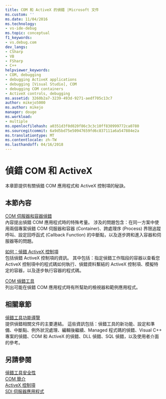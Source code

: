 ```yaml
---
title: COM 和 ActiveX 的偵錯 |Microsoft 文件
ms.custom: ''
ms.date: 11/04/2016
ms.technology:
- vs-ide-debug
ms.topic: conceptual
f1_keywords:
- vs.debug.com
dev_langs:
- CSharp
- VB
- FSharp
- C++
helpviewer_keywords:
- COM, debugging
- debugging ActiveX applications
- debugging [Visual Studio], COM
- debugging COM containers
- ActiveX controls, debugging
ms.assetid: 3260b2a7-3239-493d-9271-aedf705c13c7
author: mikejo5000
ms.author: mikejo
manager: douge
ms.workload:
- multiple
ms.openlocfilehash: a0351d3f0d020f86c3c3c10ff830999772ca0780
ms.sourcegitcommit: 6a9d5bd75e50947659fd6c837111a6a547884e2a
ms.translationtype: MT
ms.contentlocale: zh-TW
ms.lasthandoff: 04/16/2018
---
```

# <a name="com-and-activex-debugging"></a>偵錯 COM 和 ActiveX
本章節提供有關偵錯 COM 應用程式和 ActiveX 控制項的秘訣。  
  
## <a name="in-this-section"></a>本節內容  
 [COM 伺服器和容器偵錯](../debugger/com-server-and-container-debugging.md)  
 內容提出偵錯 COM 應用程式時的特殊考量。 涉及的問題包含：在同一方案中使用兩個專案偵錯 COM 伺服器和容器 (Container)、跨處理序 (Process) 界限追蹤呼叫、設定回呼函式 (Callback Function) 的中斷點，以及逐步跨和進入容器和伺服器等的問題。  
  
 [如何：偵錯 ActiveX 控制項](../debugger/how-to-debug-an-activex-control.md)  
 包括偵錯 ActiveX 控制項的資訊。 其中包括：指定偵錯工作階段的容器以查看您 ActiveX 控制項中的程式碼如何執行、偵錯資料繫結的 ActiveX 控制項、模擬特定的容器，以及逐步執行容器的程式碼。  
  
 [COM 偵錯工具](../debugger/com-debugging-tools.md)  
 列出可能在偵錯 COM 應用程式時有所幫助的檢視器和範例應用程式。  
  
## <a name="related-sections"></a>相關章節  
 [偵錯工具功能導覽](../debugger/debugger-feature-tour.md)  
 提供偵錯相關文件的主要連結。 這些資訊包括：偵錯工具的新功能、設定和準備、中斷點、例外狀況處理、編輯後繼續、Managed 程式碼的偵錯、Visual C++ 專案的偵錯、COM 和 ActiveX 的偵錯、DLL 偵錯、SQL 偵錯，以及使用者介面的參考。  
  
## <a name="see-also"></a>另請參閱  
 [偵錯工具安全性](../debugger/debugger-security.md)   
 [COM 簡介](/cpp/atl/introduction-to-com)   
 [ActiveX 控制項](/cpp/mfc/activex-controls)   
 [SDI 伺服器應用程式](../debugger/sdi-server-applications.md)